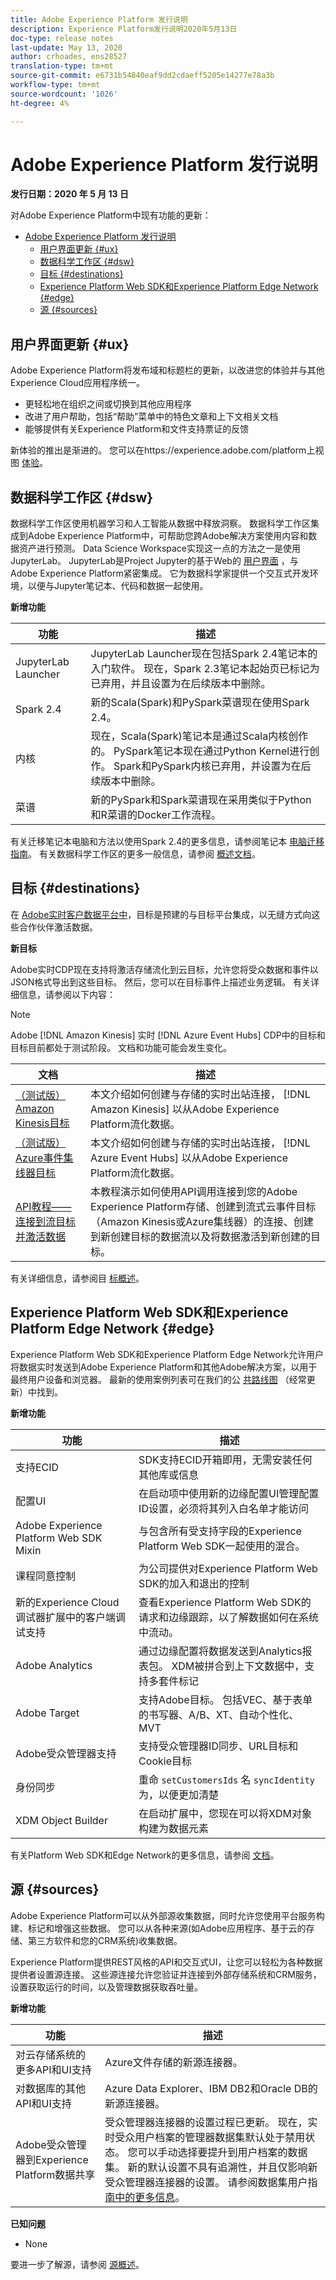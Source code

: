 ```yaml
---
title: Adobe Experience Platform 发行说明
description: Experience Platform发行说明2020年5月13日
doc-type: release notes
last-update: May 13, 2020
author: crhoades, ens28527
translation-type: tm+mt
source-git-commit: e6731b54840eaf9dd2cdaeff5205e14277e78a3b
workflow-type: tm+mt
source-wordcount: '1026'
ht-degree: 4%

---
```



# Adobe Experience Platform 发行说明

**发行日期：2020 年 5 月 13 日**

对Adobe Experience Platform中现有功能的更新：

- [Adobe Experience Platform 发行说明](#adobe-experience-platform-release-notes)
   - [用户界面更新 {#ux}](#user-interface-updates-ux)
   - [数据科学工作区 {#dsw}](#data-science-workspace-dsw)
   - [目标 {#destinations}](#destinations-destinations)
   - [Experience Platform Web SDK和Experience Platform Edge Network {#edge}](#experience-platform-web-sdk-and-experience-platform-edge-network-edge)
   - [源 {#sources}](#sources-sources)

## 用户界面更新 {#ux}

Adobe Experience Platform将发布域和标题栏的更新，以改进您的体验并与其他Experience Cloud应用程序统一。

- 更轻松地在组织之间或切换到其他应用程序
- 改进了用户帮助，包括“帮助”菜单中的特色文章和上下文相关文档
- 能够提供有关Experience Platform和文件支持票证的反馈

新体验的推出是渐进的。 您可以在https://experience.adobe.com/platform上视图 [体验](https://experience.adobe.com/platform)。

## 数据科学工作区 {#dsw}

数据科学工作区使用机器学习和人工智能从数据中释放洞察。 数据科学工作区集成到Adobe Experience Platform中，可帮助您跨Adobe解决方案使用内容和数据资产进行预测。 Data Science Workspace实现这一点的方法之一是使用JupyterLab。 JupyterLab是Project Jupyter的基于Web的 <a href="https://jupyter.org/" target="_blank">用户界面</a> ，与Adobe Experience Platform紧密集成。 它为数据科学家提供一个交互式开发环境，以便与Jupyter笔记本、代码和数据一起使用。

**新增功能**

| 功能 | 描述 |
|--- | ---|
| JupyterLab Launcher | JupyterLab Launcher现在包括Spark 2.4笔记本的入门软件。 现在，Spark 2.3笔记本起始页已标记为已弃用，并且设置为在后续版本中删除。 |
| Spark 2.4 | 新的Scala(Spark)和PySpark菜谱现在使用Spark 2.4。 |
| 内核 | 现在，Scala(Spark)笔记本是通过Scala内核创作的。 PySpark笔记本现在通过Python Kernel进行创作。 Spark和PySpark内核已弃用，并设置为在后续版本中删除。 |
| 菜谱 | 新的PySpark和Spark菜谱现在采用类似于Python和R菜谱的Docker工作流程。 |

有关迁移笔记本电脑和方法以使用Spark 2.4的更多信息，请参阅笔记本 [电脑迁移指南](../../data-science-workspace/recipe-notebook-migration.md)。 有关数据科学工作区的更多一般信息，请参阅 [概述文档](../../data-science-workspace/home.md)。

## 目标 {#destinations}

在 [Adobe实时客户数据平台中](../../rtcdp/overview.md)，目标是预建的与目标平台集成，以无缝方式向这些合作伙伴激活数据。

**新目标**

Adobe实时CDP现在支持将激活存储流化到云目标，允许您将受众数据和事件以JSON格式导出到这些目标。 然后，您可以在目标事件上描述业务逻辑。 有关详细信息，请参阅以下内容：

>[!NOTE]
>
>Adobe [!DNL Amazon Kinesis] 实时 [!DNL Azure Event Hubs] CDP中的目标和目标目前都处于测试阶段。 文档和功能可能会发生变化。

| 文档 | 描述 |
|--- | ---|
| [（测试版）Amazon Kinesis目标](/help/rtcdp/destinations/amazon-kinesis-destination.md) | 本文介绍如何创建与存储的实时出站连接， [!DNL Amazon Kinesis] 以从Adobe Experience Platform流化数据。 |
| [（测试版）Azure事件集线器目标](/help/rtcdp/destinations/azure-event-hubs-destination.md) | 本文介绍如何创建与存储的实时出站连接， [!DNL Azure Event Hubs] 以从Adobe Experience Platform流化数据。 |
| [API教程——连接到流目标并激活数据](/help/rtcdp/destinations/streaming-destinations-api-tutorial.md) | 本教程演示如何使用API调用连接到您的Adobe Experience Platform存储、创建到流式云事件目标（Amazon Kinesis或Azure集线器）的连接、创建到新创建目标的数据流以及将数据激活到新创建的目标。 |

有关详细信息，请参阅目 [标概述](/help/rtcdp/destinations/destinations-overview.md)。

## Experience Platform Web SDK和Experience Platform Edge Network {#edge}

Experience Platform Web SDK和Experience Platform Edge Network允许用户将数据实时发送到Adobe Experience Platform和其他Adobe解决方案，以用于最终用户设备和浏览器。 最新的使用案例列表可在我们的公 [共路线图](https://github.com/adobe/alloy/projects/5) （经常更新）中找到。

**新增功能**

| 功能 | 描述 |
|--- | ---|
| 支持ECID | SDK支持ECID开箱即用，无需安装任何其他库或信息 |
| 配置UI | 在启动项中使用新的边缘配置UI管理配置ID设置，必须将其列入白名单才能访问 |
| Adobe Experience Platform Web SDK Mixin | 与包含所有受支持字段的Experience Platform Web SDK一起使用的混合。 |
| 课程同意控制 | 为公司提供对Experience Platform Web SDK的加入和退出的控制 |
| 新的Experience Cloud调试器扩展中的客户端调试支持 | 查看Experience Platform Web SDK的请求和边缘跟踪，以了解数据如何在系统中流动。 |
| Adobe Analytics | 通过边缘配置将数据发送到Analytics报表包。 XDM被拼合到上下文数据中，支持多套件标记 |
| Adobe Target | 支持Adobe目标。 包括VEC、基于表单的书写器、A/B、XT、自动个性化、MVT |
| Adobe受众管理器支持 | 支持受众管理器ID同步、URL目标和Cookie目标 |
| 身份同步 | 重命 `setCustomersIds` 名 `syncIdentity` 为，以便更加清楚 |
| XDM Object Builder | 在启动扩展中，您现在可以将XDM对象构建为数据元素 |

有关Platform Web SDK和Edge Network的更多信息，请参阅 [文档](../../edge/home.md)。

## 源 {#sources}

Adobe Experience Platform可以从外部源收集数据，同时允许您使用平台服务构建、标记和增强这些数据。 您可以从各种来源(如Adobe应用程序、基于云的存储、第三方软件和您的CRM系统)收集数据。

Experience Platform提供REST风格的API和交互式UI，让您可以轻松为各种数据提供者设置源连接。 这些源连接允许您验证并连接到外部存储系统和CRM服务，设置获取运行的时间，以及管理数据获取吞吐量。

**新增功能**

| 功能 | 描述 |
| ------- | ----------- |
| 对云存储系统的更多API和UI支持 | Azure文件存储的新源连接器。 |
| 对数据库的其他API和UI支持 | Azure Data Explorer、IBM DB2和Oracle DB的新源连接器。 |
| Adobe受众管理器到Experience Platform数据共享 | 受众管理器连接器的设置过程已更新。 现在，实时受众用户档案的管理器数据集默认处于禁用状态。 您可以手动选择要提升到用户档案的数据集。 新的默认设置不具有追溯性，并且仅影响新受众管理器连接器的设置。 请参阅数据集用户指 [南中的更多信息](../../catalog/datasets/user-guide.md)。 |

**已知问题**

- None

要进一步了解源，请参阅 [源概述](../../sources/home.md)。
